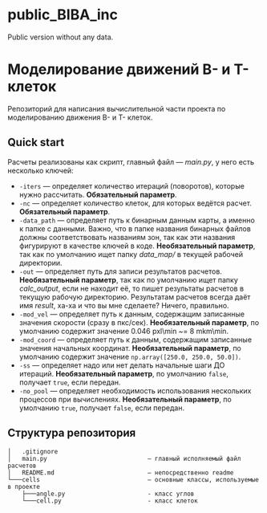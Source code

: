 # public_BIBA_inc
Public version without any data. 

# Моделирование движений B- и T-клеток
Репозиторий для написания вычислительной части проекта по моделированию движения B- и T- клеток.

## Quick start

Расчеты реализованы как скрипт, главный файл — *main.py*, у него есть несколько ключей:
- `-iters` — определяет количество итераций (поворотов), которые нужно рассчитать. __Обязательный параметр__.
- `-nc` — определяет количество клеток, для которых ведётся расчет. __Обязательный параметр__.
- `-data_path` — определяет путь к бинарным данным карты, а именно к папке с данными. 
  Важно, что в папке названия бинарных файлов должны соответствовать названиям зон, так как эти названия фигурируют
  в качестве ключей в коде. __Необязательный параметр__, так как по умолчанию ищет папку _data_map/_ в текущей рабочей
  директории.
- `-out` — определяет путь для записи результатов расчетов. __Необязательный параметр__, так как по умолчанию ищет папку
  *calc_output*, если не находит её, то пишет результаты расчетов в текущую рабочую директорию. Результатам расчетов
  всегда даёт имя _result_, ха-ха и что вы мне сделаете? Ничего, правильно.
- `-mod_vel` — определяет путь к данным, содержащим записанные значения скорости (сразу в пкс/сек). 
  __Необязательный параметр__, по умолчанию содержит значение 0.046 pxl\min ~= 8 mkm\min.
- `-mod_coord` — определяет путь к данным, содержащим записанные значения начальных координат. 
  __Необязательный параметр__, по умолчанию содержит значение `np.array([250.0, 250.0, 50.0])`.
- `-ss` — определяет надо или нет делать начальные шаги ДО итераций. 
  __Необязательный параметр__, по умолчанию `false`, получает `true`, если передан.
- `-no_pool` — определяет необходимость использования нескольких процессов при вычислениях. 
  __Необязательный параметр__, по умолчанию `true`, получает `false`, если передан.
  
## Структура репозитория

```angular2html
│   .gitignore
│   main.py                            — главный исполняемый файл расчетов
│   README.md                          — непосредственно readme
└───cells                              — основные классы, используемые в проекте
    ├───angle.py                       - класс углов
    └───cell.py                        - класс клеток
